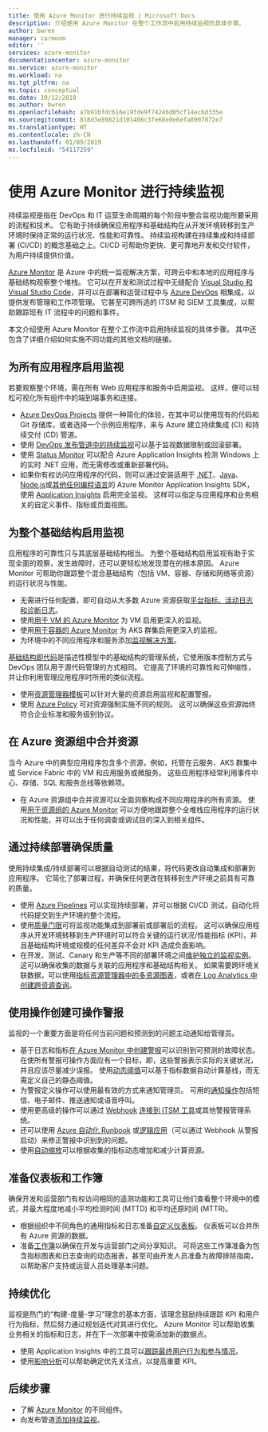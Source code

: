 ```yaml
---
title: 使用 Azure Monitor 进行持续监视 | Microsoft Docs
description: 介绍使用 Azure Monitor 在整个工作流中启用持续监视的具体步骤。
author: bwren
manager: carmonm
editor: ''
services: azure-monitor
documentationcenter: azure-monitor
ms.service: azure-monitor
ms.workload: na
ms.tgt_pltfrm: na
ms.topic: conceptual
ms.date: 10/12/2018
ms.author: bwren
ms.openlocfilehash: a7b91bfdc616e19fde9f74246d05cf14ecbd335e
ms.sourcegitcommit: 818d3e89821d101406c3fe68e0e6efa8907072e7
ms.translationtype: HT
ms.contentlocale: zh-CN
ms.lasthandoff: 01/09/2019
ms.locfileid: "54117259"
---
```

# <a name="continuous-monitoring-with-azure-monitor"></a>使用 Azure Monitor 进行持续监视

持续监视是指在 DevOps 和 IT 运营生命周期的每个阶段中整合监视功能所要采用的流程和技术。 它有助于持续确保应用程序和基础结构在从开发环境转移到生产环境时保持正常的运行状况、性能和可靠性。 持续监视构建在持续集成和持续部署 (CI/CD) 的概念基础之上。CI/CD 可帮助你更快、更可靠地开发和交付软件，为用户持续提供价值。

[Azure Monitor](overview.md) 是 Azure 中的统一监视解决方案，可跨云中和本地的应用程序与基础结构观察整个堆栈。 它可以在开发和测试过程中无缝配合 [Visual Studio 和 Visual Studio Code](https://visualstudio.microsoft.com/)，并可以在部署和运营过程中与 [Azure DevOps](/azure/devops/user-guide/index) 相集成，以提供发布管理和工作项管理。 它甚至可跨所选的 ITSM 和 SIEM 工具集成，以帮助跟踪现有 IT 流程中的问题和事件。

本文介绍使用 Azure Monitor 在整个工作流中启用持续监视的具体步骤。 其中还包含了详细介绍如何实施不同功能的其他文档的链接。


## <a name="enable-monitoring-for-all-your-applications"></a>为所有应用程序启用监视
若要观察整个环境，需在所有 Web 应用程序和服务中启用监视。 这样，便可以轻松可视化所有组件中的端到端事务和连接。

- [Azure DevOps Projects](../devops-project/overview.md) 提供一种简化的体验，在其中可以使用现有的代码和 Git 存储库，或者选择一个示例应用程序，来与 Azure 建立持续集成 (CI) 和持续交付 (CD) 管道。
- 使用 [DevOps 发布管道中的持续监视](../azure-monitor/app/continuous-monitoring.md)可以基于监视数据限制或回滚部署。
- 使用 [Status Monitor](../azure-monitor/app/monitor-performance-live-website-now.md) 可以配合 Azure Application Insights 检测 Windows 上的实时 .NET 应用，而无需修改或重新部署代码。
- 如果你有权访问应用程序的代码，则可以通过安装适用于 [.NET](../azure-monitor/learn/quick-monitor-portal.md)、[Java](../azure-monitor/learn/java-quick-start.md)、[Node.js](../azure-monitor/learn/nodejs-quick-start.md)或[其他任何编程语言](../azure-monitor/app/platforms.md)的 Azure Monitor Application Insights SDK，使用 [Application Insights](../azure-monitor/app/app-insights-overview.md) 启用完全监视。 这样可以指定与应用程序和业务相关的自定义事件、指标或页面视图。



## <a name="enable-monitoring-for-your-entire-infrastructure"></a>为整个基础结构启用监视
应用程序的可靠性只与其底层基础结构相当。 为整个基础结构启用监视有助于实现全面的观察，发生故障时，还可以更轻松地发现潜在的根本原因。 Azure Monitor 可帮助你跟踪整个混合基础结构（包括 VM、容器、存储和网络等资源）的运行状况与性能。

- 无需进行任何配置，即可自动从大多数 Azure 资源获取[平台指标、活动日志和诊断日志](platform/data-sources.md)。
- 使用[用于 VM 的 Azure Monitor](insights/vminsights-overview.md) 为 VM 启用更深入的监视。
-  使用[用于容器的 Azure Monitor](insights/container-insights-overview.md) 为 AKS 群集启用更深入的监视。
- 为环境中的不同应用程序和服务添加[监视解决方案](insights/solutions-inventory.md)。


[基础结构即代码](/devops/learn/what-is-infrastructure-as-code)是描述性模型中的基础结构的管理系统，它使用版本控制方式与 DevOps 团队用于源代码管理的方式相同。 它提高了环境的可靠性和可伸缩性，并让你利用管理应用程序时所用的类似流程。

-  使用[资源管理器模板](platform/template-workspace-configuration.md)可以针对大量的资源启用监视和配置警报。
- 使用 [Azure Policy](../governance/policy/overview.md) 可对资源强制实施不同的规则。 这可以确保这些资源始终符合企业标准和服务级别协议。 


##  <a name="combine-resources-in-azure-resource-groups"></a>在 Azure 资源组中合并资源
当今 Azure 中的典型应用程序包含多个资源，例如，托管在云服务、AKS 群集中或 Service Fabric 中的 VM 和应用服务或微服务。 这些应用程序经常利用事件中心、存储、SQL 和服务总线等依赖项。

- 在 Azure 资源组中合并资源可以全面洞察构成不同应用程序的所有资源。 使用[用于资源组的 Azure Monitor](../azure-monitor/insights/resource-group-insights.md) 可以方便地跟踪整个全堆栈应用程序的运行状况和性能，并可以出于任何调查或调试目的深入到相关组件。

## <a name="ensure-quality-through-continuous-deployment"></a>通过持续部署确保质量
使用持续集成/持续部署可以根据自动测试的结果，将代码更改自动集成和部署到应用程序。 它简化了部署过程，并确保任何更改在转移到生产环境之前具有可靠的质量。


- 使用 [Azure Pipelines](/azure/devops/pipelines) 可以实现持续部署，并可以根据 CI/CD 测试，自动化将代码提交到生产环境的整个流程。
- 使用[质量门限](/devops/pipelines/release/approvals/gates)可将监视功能集成到部署前或部署后的流程。 这可以确保应用程序从开发环境转移到生产环境时可以符合关键的运行状况/性能指标 (KPI)，并且基础结构环境或规模的任何差异不会对 KPI 造成负面影响。
- 在开发、测试、Canary 和生产等不同的部署环境之间[维护独立的监视实例](../azure-monitor/app/separate-resources.md)。这可以确保收集的数据与关联的应用程序和基础结构相关。 如果需要跨环境关联数据，可以使用[指标资源管理器中的多资源图表](../azure-monitor/platform/metrics-charts.md)，或者[在 Log Analytics 中创建跨资源查询](log-query/cross-workspace-query.md)。


## <a name="create-actionable-alerts-with-actions"></a>使用操作创建可操作警报
监视的一个重要方面是将任何当前问题和预测到的问题主动通知给管理员。 

- 基于日志和指标[在 Azure Monitor 中创建警报](../azure-monitor/platform/alerts-overview.md)可以识别到可预测的故障状态。 在使所有警报可操作方面应有一个目标，即，这些警报表示实际的关键状况，并且应该尽量减少误报。 使用[动态阈值](platform/alerts-dynamic-thresholds.md)可以基于指标数据自动计算基线，而无需定义自己的静态阈值。 
- 为警报定义操作可以使用最有效的方式来通知管理员。 可用的[通知操作](platform/action-groups.md#create-an-action-group-by-using-the-azure-portal)包括短信、电子邮件、推送通知或语音呼叫。
- 使用更高级的操作可以通过 [Webhook](platform/activity-log-alerts-webhook.md) [连接到 ITSM 工具](platform/itsmc-overview.md)或其他警报管理系统。
- 还可以使用 [Azure 自动化 Runbook](../automation/automation-webhooks.md) 或[逻辑应用](/connectors/custom-connectors/create-webhook-trigger)（可以通过 Webhook 从警报启动）来修正警报中识别到的问题。 
- 使用[自动缩放](../azure-monitor/learn/tutorial-autoscale-performance-schedule.md)可以根据收集的指标动态增加和减少计算资源。

## <a name="prepare-dashboards-and-workbooks"></a>准备仪表板和工作簿
确保开发和运营部门有权访问相同的遥测功能和工具可让他们查看整个环境中的模式，并最大程度地减小平均检测时间 (MTTD) 和平均还原时间 (MTTR)。

- 根据组织中不同角色的通用指标和日志准备[自定义仪表板](../azure-monitor/learn/tutorial-app-dashboards.md)。 仪表板可以合并所有 Azure 资源的数据。
- 准备[工作簿](../azure-monitor/app/usage-workbooks.md)以确保在开发与运营部门之间分享知识。 可将这些工作簿准备为包含指标图表和日志查询的动态报表，甚至可由开发人员准备为故障排除指南，以帮助客户支持或运营人员处理基本问题。

## <a name="continuously-optimize"></a>持续优化
 监视是热门的“构建-度量-学习”理念的基本方面，该理念鼓励持续跟踪 KPI 和用户行为指标，然后努力通过规划迭代对其进行优化。 Azure Monitor 可以帮助收集业务相关的指标和日志，并在下一次部署中按需添加新的数据点。

- 使用 Application Insights 中的工具可以[跟踪最终用户行为和参与情况](../azure-monitor/learn/tutorial-users.md)。
- 使用[影响分析](../azure-monitor/app/usage-impact.md)可以帮助确定优先关注点，以提高重要 KPI。


## <a name="next-steps"></a>后续步骤

- 了解 [Azure Monitor](overview.md) 的不同组件。
- 向发布管道[添加持续监视](../azure-monitor/app/continuous-monitoring.md)。